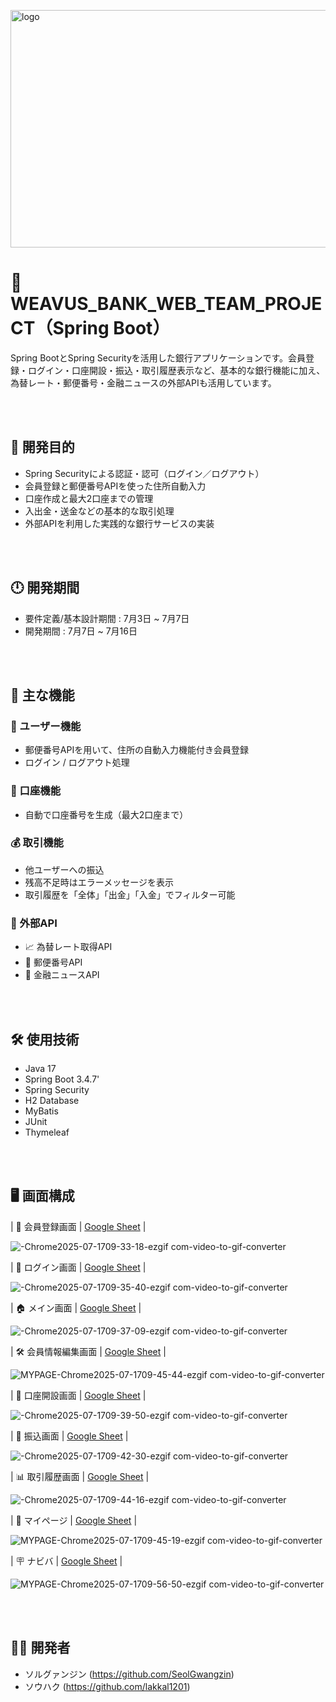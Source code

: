 
<img width="556" height="380" alt="logo" src="https://github.com/user-attachments/assets/d5d2816b-f148-444c-b8eb-cf5b9405aa3a" /><br>

# 💸 WEAVUS_BANK_WEB_TEAM_PROJECT（Spring Boot）

Spring BootとSpring Securityを活用した銀行アプリケーションです。会員登録・ログイン・口座開設・振込・取引履歴表示など、基本的な銀行機能に加え、為替レート・郵便番号・金融ニュースの外部APIも活用しています。

<br><br>

## 🎯 開発目的

- Spring Securityによる認証・認可（ログイン／ログアウト）
- 会員登録と郵便番号APIを使った住所自動入力
- 口座作成と最大2口座までの管理
- 入出金・送金などの基本的な取引処理
- 外部APIを利用した実践的な銀行サービスの実装

<br><br>

## 🕛 開発期間

- 要件定義/基本設計期間 : 7月3日 ~ 7月7日
- 開発期間 : 7月7日 ~ 7月16日

<br><br>

## 🧩 主な機能

### 👤 ユーザー機能
- 郵便番号APIを用いて、住所の自動入力機能付き会員登録
- ログイン / ログアウト処理

### 🏦 口座機能
- 自動で口座番号を生成（最大2口座まで）

### 💰 取引機能
- 他ユーザーへの振込
- 残高不足時はエラーメッセージを表示
- 取引履歴を「全体」「出金」「入金」でフィルター可能

### 🔗 外部API
- 📈 為替レート取得API  
- 🏣 郵便番号API  
- 📰 金融ニュースAPI

<br><br>

## 🛠 使用技術

- Java 17
- Spring Boot 3.4.7'
- Spring Security  
- H2 Database  
- MyBatis  
- JUnit  
- Thymeleaf

<br><br>

## 🖥 画面構成

| 📝 会員登録画面 | [Google Sheet](https://docs.google.com/spreadsheets/d/1Oux5XXHSU-IN-z_ANuXZMDzC9TcMDJfK3prxNJUfHBw/edit?gid=0#gid=0) |

![-Chrome2025-07-1709-33-18-ezgif com-video-to-gif-converter](https://github.com/user-attachments/assets/9168273b-1659-4735-bdfa-74a1b40b2a4e)<br>


| 🔐 ログイン画面 | [Google Sheet](https://docs.google.com/spreadsheets/d/1SXXUprHHZidPBEh9RtzKgrSBP-abRFdkofEKEnj3xvQ/edit?gid=0#gid=0) |

![-Chrome2025-07-1709-35-40-ezgif com-video-to-gif-converter](https://github.com/user-attachments/assets/604c81bd-b785-4ac2-bd0a-550f764740b3)<br>


| 🏠 メイン画面 | [Google Sheet](https://docs.google.com/spreadsheets/d/1uzQ8i2kqknaoUJi-BggIRW7yA344FJKcZH_Uu5QwaFs/edit?gid=62595112#gid=62595112) |

![-Chrome2025-07-1709-37-09-ezgif com-video-to-gif-converter](https://github.com/user-attachments/assets/0011a3bb-fc24-4258-afa0-6e52f2ce0917)<br>


| 🛠 会員情報編集画面 | [Google Sheet](https://docs.google.com/spreadsheets/d/1Ie9tur_m7OD7j4M5gyH5azxpBaX7AYuRgJ3Ped8Xq_c/edit?gid=0#gid=0) |

![MYPAGE-Chrome2025-07-1709-45-44-ezgif com-video-to-gif-converter](https://github.com/user-attachments/assets/4c4a6856-8a30-4273-91eb-1928bf97f8fe)<br>


| 🏦 口座開設画面 | [Google Sheet](https://docs.google.com/spreadsheets/d/1A85k9rVbdjujobfqciOWPuYqS2uYYHyKKf7av-CmGOs/edit?gid=0#gid=0) |

![-Chrome2025-07-1709-39-50-ezgif com-video-to-gif-converter](https://github.com/user-attachments/assets/276bde02-efa1-4bf2-8885-7b34576ee979)<br>


| 💸 振込画面 | [Google Sheet](https://docs.google.com/spreadsheets/d/1TUS2qzg7EEWoNS2kyuT1P0upgMGd7rN-N7HLVI2nfgo/edit?gid=0#gid=0) |

![-Chrome2025-07-1709-42-30-ezgif com-video-to-gif-converter](https://github.com/user-attachments/assets/75104176-7e79-4d68-9b90-f987da8911b5)<br>


| 📊 取引履歴画面 | [Google Sheet](https://docs.google.com/spreadsheets/d/1Mizwa1XWfeLWeNwP_A-yFE1o5EnixtR3CLz3_6DUn9s/edit?gid=0#gid=0) |

![-Chrome2025-07-1709-44-16-ezgif com-video-to-gif-converter](https://github.com/user-attachments/assets/17b107b7-b7a3-4796-84de-1d443b311ea2)<br>


| 👤 マイページ | [Google Sheet](https://docs.google.com/spreadsheets/d/1rhVuuzdr6RTq3veOHmWOSELFM8Xt2p_jSyAzWE9FEko/edit?gid=0#gid=0) |

![MYPAGE-Chrome2025-07-1709-45-19-ezgif com-video-to-gif-converter](https://github.com/user-attachments/assets/c4f46cbd-8ad0-4238-a564-17aa6e5e6e83)<br>


| 🪧 ナビバ | [Google Sheet](https://docs.google.com/spreadsheets/d/1CFtX6bLJUVxWQFGSjU5B5cPnsnZKP-GiGaxRqmP4Lbk/edit?gid=0#gid=0) |

![MYPAGE-Chrome2025-07-1709-56-50-ezgif com-video-to-gif-converter](https://github.com/user-attachments/assets/d311f8d0-bb0b-4469-b067-a43118fc5700)


<br><br>

## 🤜🤛 開発者
- ソルグァンジン (https://github.com/SeolGwangzin)
- ソウハク (https://github.com/lakkal1201)
